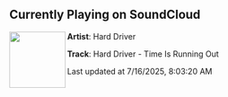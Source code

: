 ## Currently Playing on SoundCloud

[<img align="left" width="100" src="https://i1.sndcdn.com/artworks-8pGELC2Mv4oDLVey-u8Dq1Q-t500x500.png">](https://soundcloud.com/dirtyworkzofficial/hard-driver-time-is-running-out)

**Artist**: Hard Driver 

**Track**: Hard Driver - Time Is Running Out

Last updated at 7/16/2025, 8:03:20 AM

